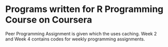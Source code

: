 Programs written for R Programming Course on Coursera
========================================================

Peer Programming Assignment is given which the uses caching.
Week 2 and Week 4 contains codes for weekly programming assignments. 